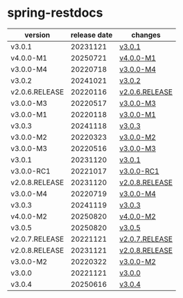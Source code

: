 # spring-restdocs	


|version|release date|changes|
|---|---|---|
|v3.0.1|20231121|[v3.0.1](./v3.0.1-20231121.md)|
|v4.0.0-M1|20250721|[v4.0.0-M1](./v4.0.0-M1-20250721.md)|
|v3.0.0-M4|20220718|[v3.0.0-M4](./v3.0.0-M4-20220718.md)|
|v3.0.2|20241021|[v3.0.2](./v3.0.2-20241021.md)|
|v2.0.6.RELEASE|20220116|[v2.0.6.RELEASE](./v2.0.6.RELEASE-20220116.md)|
|v3.0.0-M3|20220517|[v3.0.0-M3](./v3.0.0-M3-20220517.md)|
|v3.0.0-M1|20220118|[v3.0.0-M1](./v3.0.0-M1-20220118.md)|
|v3.0.3|20241118|[v3.0.3](./v3.0.3-20241118.md)|
|v3.0.0-M2|20220323|[v3.0.0-M2](./v3.0.0-M2-20220323.md)|
|v3.0.0-M3|20220516|[v3.0.0-M3](./v3.0.0-M3-20220516.md)|
|v3.0.1|20231120|[v3.0.1](./v3.0.1-20231120.md)|
|v3.0.0-RC1|20221017|[v3.0.0-RC1](./v3.0.0-RC1-20221017.md)|
|v2.0.8.RELEASE|20231120|[v2.0.8.RELEASE](./v2.0.8.RELEASE-20231120.md)|
|v3.0.0-M4|20220719|[v3.0.0-M4](./v3.0.0-M4-20220719.md)|
|v3.0.3|20241119|[v3.0.3](./v3.0.3-20241119.md)|
|v4.0.0-M2|20250820|[v4.0.0-M2](./v4.0.0-M2-20250820.md)|
|v3.0.5|20250820|[v3.0.5](./v3.0.5-20250820.md)|
|v2.0.7.RELEASE|20221121|[v2.0.7.RELEASE](./v2.0.7.RELEASE-20221121.md)|
|v2.0.8.RELEASE|20231121|[v2.0.8.RELEASE](./v2.0.8.RELEASE-20231121.md)|
|v3.0.0-M2|20220322|[v3.0.0-M2](./v3.0.0-M2-20220322.md)|
|v3.0.0|20221121|[v3.0.0](./v3.0.0-20221121.md)|
|v3.0.4|20250616|[v3.0.4](./v3.0.4-20250616.md)|
